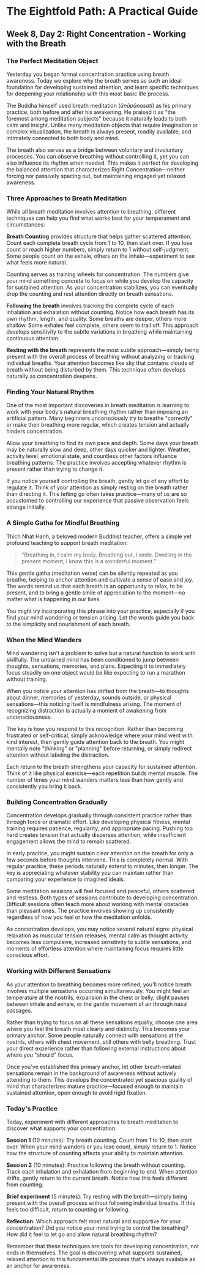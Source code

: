 # The Eightfold Path: A Practical Guide
## Week 8, Day 2: Right Concentration - Working with the Breath

### The Perfect Meditation Object

Yesterday you began formal concentration practice using breath awareness. Today we explore why the breath serves as such an ideal foundation for developing sustained attention, and learn specific techniques for deepening your relationship with this most basic life process.

The Buddha himself used breath meditation (*ānāpānasati*) as his primary practice, both before and after his awakening. He praised it as "the foremost among meditation subjects" because it naturally leads to both calm and insight. Unlike many meditation objects that require imagination or complex visualization, the breath is always present, readily available, and intimately connected to both body and mind.

The breath also serves as a bridge between voluntary and involuntary processes. You can observe breathing without controlling it, yet you can also influence its rhythm when needed. This makes it perfect for developing the balanced attention that characterizes Right Concentration—neither forcing nor passively spacing out, but maintaining engaged yet relaxed awareness.

### Three Approaches to Breath Meditation

While all breath meditation involves attention to breathing, different techniques can help you find what works best for your temperament and circumstances:

**Breath Counting** provides structure that helps gather scattered attention. Count each complete breath cycle from 1 to 10, then start over. If you lose count or reach higher numbers, simply return to 1 without self-judgment. Some people count on the exhale, others on the inhale—experiment to see what feels more natural.

Counting serves as training wheels for concentration. The numbers give your mind something concrete to focus on while you develop the capacity for sustained attention. As your concentration stabilizes, you can eventually drop the counting and rest attention directly on breath sensations.

**Following the breath** involves tracking the complete cycle of each inhalation and exhalation without counting. Notice how each breath has its own rhythm, length, and quality. Some breaths are deeper, others more shallow. Some exhales feel complete, others seem to trail off. This approach develops sensitivity to the subtle variations in breathing while maintaining continuous attention.

**Resting with the breath** represents the most subtle approach—simply being present with the overall process of breathing without analyzing or tracking individual breaths. Your attention becomes like sky that contains clouds of breath without being disturbed by them. This technique often develops naturally as concentration deepens.

### Finding Your Natural Rhythm

One of the most important discoveries in breath meditation is learning to work with your body's natural breathing rhythm rather than imposing an artificial pattern. Many beginners unconsciously try to breathe "correctly" or make their breathing more regular, which creates tension and actually hinders concentration.

Allow your breathing to find its own pace and depth. Some days your breath may be naturally slow and deep, other days quicker and lighter. Weather, activity level, emotional state, and countless other factors influence breathing patterns. The practice involves accepting whatever rhythm is present rather than trying to change it.

If you notice yourself controlling the breath, gently let go of any effort to regulate it. Think of your attention as simply resting on the breath rather than directing it. This letting go often takes practice—many of us are so accustomed to controlling our experience that passive observation feels strange initially.

### A Simple Gatha for Mindful Breathing

Thich Nhat Hanh, a beloved modern Buddhist teacher, offers a simple yet profound teaching to support breath meditation:

> "Breathing in, I calm my body. Breathing out, I smile. Dwelling in the present moment, I know this is a wonderful moment."

This gentle gatha (meditation verse) can be silently repeated as you breathe, helping to anchor attention and cultivate a sense of ease and joy. The words remind us that each breath is an opportunity to relax, to be present, and to bring a gentle smile of appreciation to the moment—no matter what is happening in our lives.

You might try incorporating this phrase into your practice, especially if you find your mind wandering or tension arising. Let the words guide you back to the simplicity and nourishment of each breath.

### When the Mind Wanders

Mind wandering isn't a problem to solve but a natural function to work with skillfully. The untrained mind has been conditioned to jump between thoughts, sensations, memories, and plans. Expecting it to immediately focus steadily on one object would be like expecting to run a marathon without training.

When you notice your attention has drifted from the breath—to thoughts about dinner, memories of yesterday, sounds outside, or physical sensations—this noticing itself is mindfulness arising. The moment of recognizing distraction is actually a moment of awakening from unconsciousness.

The key is how you respond to this recognition. Rather than becoming frustrated or self-critical, simply acknowledge where your mind went with kind interest, then gently guide attention back to the breath. You might mentally note "thinking" or "planning" before returning, or simply redirect attention without labeling the distraction.

Each return to the breath strengthens your capacity for sustained attention. Think of it like physical exercise—each repetition builds mental muscle. The number of times your mind wanders matters less than how gently and consistently you bring it back.

### Building Concentration Gradually

Concentration develops gradually through consistent practice rather than through force or dramatic effort. Like developing physical fitness, mental training requires patience, regularity, and appropriate pacing. Pushing too hard creates tension that actually disperses attention, while insufficient engagement allows the mind to remain scattered.

In early practice, you might sustain clear attention on the breath for only a few seconds before thoughts intervene. This is completely normal. With regular practice, these periods naturally extend to minutes, then longer. The key is appreciating whatever stability you can maintain rather than comparing your experience to imagined ideals.

Some meditation sessions will feel focused and peaceful, others scattered and restless. Both types of sessions contribute to developing concentration. Difficult sessions often teach more about working with mental obstacles than pleasant ones. The practice involves showing up consistently regardless of how you feel or how the meditation unfolds.

As concentration develops, you may notice several natural signs: physical relaxation as muscular tension releases, mental calm as thought activity becomes less compulsive, increased sensitivity to subtle sensations, and moments of effortless attention where maintaining focus requires little conscious effort.

### Working with Different Sensations

As your attention to breathing becomes more refined, you'll notice breath involves multiple sensations occurring simultaneously. You might feel air temperature at the nostrils, expansion in the chest or belly, slight pauses between inhale and exhale, or the gentle movement of air through nasal passages.

Rather than trying to focus on all these sensations equally, choose one area where you feel the breath most clearly and distinctly. This becomes your primary anchor. Some people naturally connect with sensations at the nostrils, others with chest movement, still others with belly breathing. Trust your direct experience rather than following external instructions about where you "should" focus.

Once you've established this primary anchor, let other breath-related sensations remain in the background of awareness without actively attending to them. This develops the concentrated yet spacious quality of mind that characterizes mature practice—focused enough to maintain sustained attention, open enough to avoid rigid fixation.

### Today's Practice

Today, experiment with different approaches to breath meditation to discover what supports your concentration:

**Session 1** (10 minutes): Try breath counting. Count from 1 to 10, then start over. When your mind wanders or you lose count, simply return to 1. Notice how the structure of counting affects your ability to maintain attention.

**Session 2** (10 minutes): Practice following the breath without counting. Track each inhalation and exhalation from beginning to end. When attention drifts, gently return to the current breath. Notice how this feels different from counting.

**Brief experiment** (5 minutes): Try resting with the breath—simply being present with the overall process without following individual breaths. If this feels too difficult, return to counting or following.

**Reflection**: Which approach felt most natural and supportive for your concentration? Did you notice your mind trying to control the breathing? How did it feel to let go and allow natural breathing rhythm?

Remember that these techniques are tools for developing concentration, not ends in themselves. The goal is discovering what supports sustained, relaxed attention to this fundamental life process that's always available as an anchor for awareness.